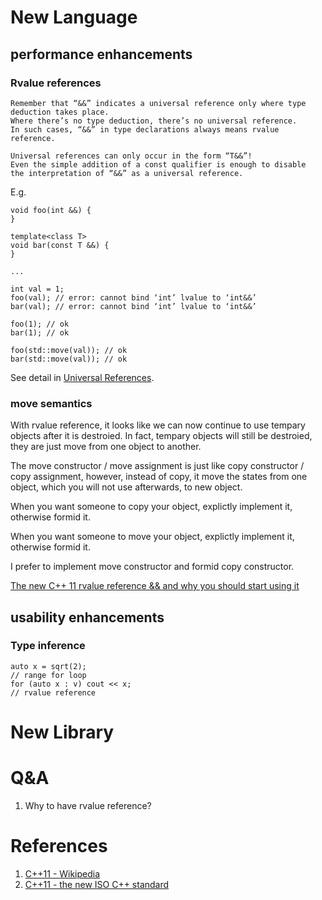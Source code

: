 
# New Language
## performance enhancements
### Rvalue references
```
Remember that “&&” indicates a universal reference only where type deduction takes place.  
Where there’s no type deduction, there’s no universal reference.  
In such cases, “&&” in type declarations always means rvalue reference. 

Universal references can only occur in the form “T&&”!  
Even the simple addition of a const qualifier is enough to disable 
the interpretation of “&&” as a universal reference.
```

E.g.

```
void foo(int &&) {
}

template<class T>
void bar(const T &&) {
}

...

int val = 1;
foo(val); // error: cannot bind ‘int’ lvalue to ‘int&&’
bar(val); // error: cannot bind ‘int’ lvalue to ‘int&&’

foo(1); // ok
bar(1); // ok

foo(std::move(val)); // ok
bar(std::move(val)); // ok
```

See detail in [Universal References](https://isocpp.org/blog/2012/11/universal-references-in-c11-scott-meyers).

### move semantics
With rvalue reference, it looks like we can now continue to use tempary objects after it is destroied. In fact, tempary objects will still be destroied, they are just move from one object to another.

The move constructor / move assignment is just like copy constructor / copy assignment, however, instead of copy, it move the states from one object, which you will not use afterwards, to new object.

When you want someone to copy your object, explictly implement it, otherwise formid it.

When you want someone to move your object, explictly implement it, otherwise formid it.

I prefer to implement move constructor and formid copy constructor.

[The new C++ 11 rvalue reference && and why you should start using it](https://www.codeproject.com/Articles/453022/The-new-Cplusplus-rvalue-reference-and-why-you)

## usability enhancements
### Type inference
```
auto x = sqrt(2); 
// range for loop
for (auto x : v) cout << x;
// rvalue reference
```

# New Library

# Q&A
1. Why to have rvalue reference?

# References
1. [C++11 - Wikipedia](https://en.wikipedia.org/wiki/C%2B%2B11)
2. [C++11 - the new ISO C++ standard](http://www.stroustrup.com/C++11FAQ.html)
